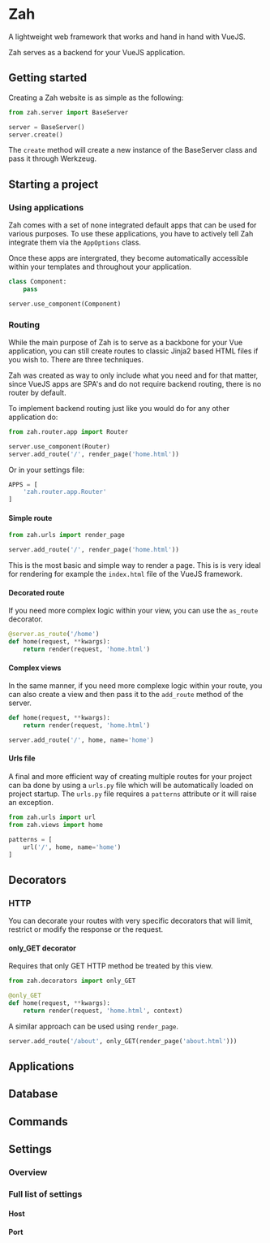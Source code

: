 # Zah

A lightweight web framework that works and hand in hand with VueJS.

Zah serves as a backend for your VueJS application.

## Getting started

Creating a Zah website is as simple as the following:

```python
from zah.server import BaseServer

server = BaseServer()
server.create()
```

The `create` method will create a new instance of the BaseServer class and pass it through Werkzeug.

## Starting a project

### Using applications

Zah comes with a set of none integrated default apps that can be used for various purposes. To use these applications, you have to actively tell Zah integrate them via the `AppOptions` class.

Once these apps are intergrated, they become automatically accessible within your templates and throughout your application.

```python
class Component:
    pass

server.use_component(Component)
```

### Routing

While the main purpose of Zah is to serve as a backbone for your Vue application, you can still create routes to classic Jinja2 based HTML files if you wish to. There are three techniques.

Zah was created as way to only include what you need and for that matter, since VueJS apps are SPA's and do not require backend routing, there is no router by default.

To implement backend routing just like you would do for any other application do:

```python
from zah.router.app import Router

server.use_component(Router)
server.add_route('/', render_page('home.html'))
```

Or in your settings file:

```python
APPS = [
    'zah.router.app.Router'
]
```

#### Simple route

```python
from zah.urls import render_page

server.add_route('/', render_page('home.html'))
```

This is the most basic and simple way to render a page. This is is very ideal for rendering for example the `index.html` file of the VueJS framework.

#### Decorated route

If you need more complex logic within your view, you can use the `as_route` decorator.

```python
@server.as_route('/home')
def home(request, **kwargs):
    return render(request, 'home.html')
```

#### Complex views

In the same manner, if you need more complexe logic within your route, you can also create a view and then pass it to the `add_route` method of the server.

```python
def home(request, **kwargs):
    return render(request, 'home.html')

server.add_route('/', home, name='home')
```

#### Urls file

A final and more efficient way of creating multiple routes for your project can ba done by using a `urls.py` file which will be automatically loaded on project startup. The `urls.py` file requires a `patterns` attribute or it will raise an exception.

```python
from zah.urls import url 
from zah.views import home

patterns = [
    url('/', home, name='home')
]
```

## Decorators

### HTTP

You can decorate your routes with very specific decorators that will limit, restrict or modify the response or the request.

#### only_GET decorator

Requires that only GET HTTP method be treated by this view.

```python
from zah.decorators import only_GET

@only_GET
def home(request, **kwargs):
    return render(request, 'home.html', context)
```

A similar approach can be used using `render_page`.

```python
server.add_route('/about', only_GET(render_page('about.html')))
```

## Applications

## Database

## Commands

## Settings

### Overview

### Full list of settings

#### Host

#### Port
